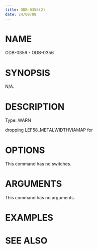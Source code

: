 ```yaml
---
title: ODB-0356(2)
date: 24/09/08
---
```


# NAME

ODB-0356 - ODB-0356

# SYNOPSIS

N/A.

# DESCRIPTION

Type: WARN

dropping LEF58_METALWIDTHVIAMAP for

# OPTIONS

This command has no switches.

# ARGUMENTS

This command has no arguments.

# EXAMPLES

# SEE ALSO
